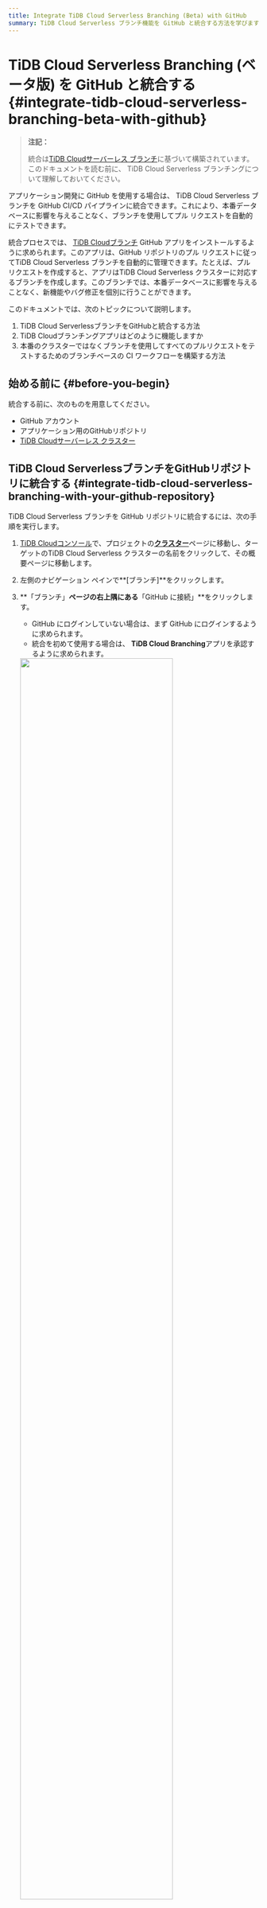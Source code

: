 ```yaml
---
title: Integrate TiDB Cloud Serverless Branching (Beta) with GitHub 
summary: TiDB Cloud Serverless ブランチ機能を GitHub と統合する方法を学びます。
---
```


# TiDB Cloud Serverless Branching (ベータ版) を GitHub と統合する {#integrate-tidb-cloud-serverless-branching-beta-with-github}

> **注記：**
>
> 統合は[TiDB Cloudサーバーレス ブランチ](/tidb-cloud/branch-overview.md)に基づいて構築されています。このドキュメントを読む前に、 TiDB Cloud Serverless ブランチングについて理解しておいてください。

アプリケーション開発に GitHub を使用する場合は、 TiDB Cloud Serverless ブランチを GitHub CI/CD パイプラインに統合できます。これにより、本番データベースに影響を与えることなく、ブランチを使用してプル リクエストを自動的にテストできます。

統合プロセスでは、 [TiDB Cloudブランチ](https://github.com/apps/tidb-cloud-branching) GitHub アプリをインストールするように求められます。このアプリは、GitHub リポジトリのプル リクエストに従ってTiDB Cloud Serverless ブランチを自動的に管理できます。たとえば、プル リクエストを作成すると、アプリはTiDB Cloud Serverless クラスターに対応するブランチを作成します。このブランチでは、本番データベースに影響を与えることなく、新機能やバグ修正を個別に行うことができます。

このドキュメントでは、次のトピックについて説明します。

1.  TiDB Cloud ServerlessブランチをGitHubと統合する方法
2.  TiDB Cloudブランチングアプリはどのように機能しますか
3.  本番のクラスターではなくブランチを使用してすべてのプルリクエストをテストするためのブランチベースの CI ワークフローを構築する方法

## 始める前に {#before-you-begin}

統合する前に、次のものを用意してください。

-   GitHub アカウント
-   アプリケーション用のGitHubリポジトリ
-   [TiDB Cloudサーバーレス クラスター](/tidb-cloud/create-tidb-cluster-serverless.md)

## TiDB Cloud ServerlessブランチをGitHubリポジトリに統合する {#integrate-tidb-cloud-serverless-branching-with-your-github-repository}

TiDB Cloud Serverless ブランチを GitHub リポジトリに統合するには、次の手順を実行します。

1.  [TiDB Cloudコンソール](https://tidbcloud.com/)で、プロジェクトの[**クラスター**](https://tidbcloud.com/console/clusters)ページに移動し、ターゲットのTiDB Cloud Serverless クラスターの名前をクリックして、その概要ページに移動します。

2.  左側のナビゲーション ペインで**[ブランチ]**をクリックします。

3.  **「ブランチ」**ページの右上隅にある**「GitHub に接続」**をクリックします。

    -   GitHub にログインしていない場合は、まず GitHub にログインするように求められます。
    -   統合を初めて使用する場合は、 **TiDB Cloud Branching**アプリを承認するように求められます。

    <img src="https://docs-download.pingcap.com/media/images/docs/tidb-cloud/branch/github-authorize.png" width="80%" />

4.  **「GitHub に接続」**ダイアログで、 **「GitHub アカウント」**ドロップダウン リストから GitHub アカウントを選択します。

    アカウントがリストに存在しない場合は、 **「その他のアカウントのインストール」**をクリックし、画面の指示に従ってアカウントをインストールします。

5.  **GitHub リポジトリの**ドロップダウン リストでターゲット リポジトリを選択します。リストが長い場合は、名前を入力してリポジトリを検索できます。

6.  **「接続」**をクリックして、 TiDB Cloud Serverless クラスターと GitHub リポジトリを接続します。

    <img src="https://docs-download.pingcap.com/media/images/docs/tidb-cloud/branch/github-connect.png" width="40%" />

## TiDB Cloudブランチングアプリの動作 {#tidb-cloud-branching-app-behaviors}

TiDB Cloud Serverless クラスターを GitHub リポジトリに接続すると、このリポジトリ内の各プル リクエストに対して、 [TiDB Cloudブランチ](https://github.com/apps/tidb-cloud-branching) GitHub App が対応するTiDB Cloud Serverless ブランチを自動的に管理できるようになります。プル リクエストの変更に対するデフォルトの動作を次に示します。

| プルリクエストの変更             | TiDB Cloudブランチングアプリの動作                                                                                                                                                                                                                                                                                                                                                                          |
| ---------------------- | ----------------------------------------------------------------------------------------------------------------------------------------------------------------------------------------------------------------------------------------------------------------------------------------------------------------------------------------------------------------------------------------------- |
| プルリクエストを作成する           | リポジトリにプル リクエストを作成すると、 [TiDB Cloudブランチ](https://github.com/apps/tidb-cloud-branching)アプリはTiDB Cloud Serverless クラスターのブランチを作成します。 `branch.mode`が`reset`に設定されている場合、ブランチ名は`${github_branch_name}_${pr_id}`形式に従います。 `branch.mode`が`reserve`に設定されている場合、ブランチ名は`${github_branch_name}_${pr_id}_${commit_sha}`形式に従います。ブランチの数には[制限](/tidb-cloud/branch-overview.md#limitations-and-quotas)があることに注意してください。 |
| 新しいコミットをプルリクエストにプッシュする | `branch.mode` `reset`に設定すると、リポジトリ内のプル リクエストに新しいコミットをプッシュするたびに、 [TiDB Cloudブランチ](https://github.com/apps/tidb-cloud-branching)アプリはTiDB Cloud Serverless ブランチをリセットします。 `branch.mode` `reserve`に設定すると、アプリは最新のコミット用に新しいブランチを作成します。                                                                                                                                                                  |
| プルリクエストをクローズまたはマージする   | プル リクエストをクローズまたはマージすると、 [TiDB Cloudブランチ](https://github.com/apps/tidb-cloud-branching)アプリによってこのプル リクエストのブランチが削除されます。                                                                                                                                                                                                                                                                            |
| プルリクエストを再開する           | プル リクエストを再度開くと、 [TiDB Cloudブランチ](https://github.com/apps/tidb-cloud-branching)アプリによってプル リクエストの最新のコミットのブランチが作成されます。                                                                                                                                                                                                                                                                              |

## TiDB Cloud Branching アプリを構成する {#configure-tidb-cloud-branching-app}

[TiDB Cloudブランチ](https://github.com/apps/tidb-cloud-branching)アプリの動作を構成するには、リポジトリのルート ディレクトリに`tidbcloud.yml`ファイルを追加し、次の手順に従ってこのファイルに必要な構成を追加します。

### ブランチ.ブロックリスト {#branch-blocklist}

**タイプ:**文字列の配列。**デフォルト:** `[]` 。

`allowList`内にある場合でも、 TiDB Cloud Branching アプリを禁止する GitHub ブランチを指定します。

```yaml
github:
    branch:
        blockList:
            - ".*_doc"
            - ".*_blackList"
```

### ブランチ.allowList {#branch-allowlist}

**タイプ:**文字列の配列。**デフォルト:** `[.*]` 。

TiDB Cloud Branching アプリを許可する GitHub ブランチを指定します。

```yaml
github:
    branch:
        allowList:
            - ".*_db"
```

### ブランチモード {#branch-mode}

**タイプ:**文字列。**デフォルト:** `reset` 。

TiDB Cloud Branching アプリがブランチの更新を処理する方法を指定します。

-   `reset`に設定すると、 TiDB Cloud Branching アプリは既存のブランチを最新のデータで更新します。
-   `reserve`に設定すると、 TiDB Cloud Branching アプリは最新のコミットに対して新しいブランチを作成します。

```yaml
github:
    branch:
        mode: reset
```

### ブランチ.自動破棄 {#branch-autodestroy}

**タイプ:**ブール値。**デフォルト:** `true` 。

`false`に設定すると、プル リクエストがクローズまたはマージされたときに、 TiDB Cloud Branching アプリはTiDB Cloud Serverless ブランチを削除しません。

```yaml
github:
    branch:
        autoDestroy: true
```

## 分岐CIワークフローを作成する {#create-a-branching-ci-workflow}

ブランチを使用するベスト プラクティスの 1 つは、ブランチ CI ワークフローを作成することです。このワークフローを使用すると、プル リクエストをマージする前に、本番クラスターを使用する代わりに、 TiDB Cloud Serverless ブランチを使用してコードをテストできます。ライブ デモ[ここ](https://github.com/shiyuhang0/tidbcloud-branch-gorm-example)をご覧ください。

ワークフローを作成する主な手順は次のとおりです。

1.  [TiDB Cloud ServerlessブランチをGitHubリポジトリに統合する](#integrate-tidb-cloud-serverless-branching-with-your-github-repository) 。

2.  ブランチ接続情報を取得します。

    [tidbcloud ブランチを待つ](https://github.com/tidbcloud/wait-for-tidbcloud-branch)アクションを使用して、 TiDB Cloud Serverless ブランチの準備が完了するまで待機し、ブランチの接続情報を取得できます。

    使用例:

    ```yaml
    steps:
      - name: Wait for TiDB Cloud Serverless branch to be ready
        uses: tidbcloud/wait-for-tidbcloud-branch@v0
        id: wait-for-branch
        with:
          token: ${{ secrets.GITHUB_TOKEN }}
          public-key: ${{ secrets.TIDB_CLOUD_API_PUBLIC_KEY }}
          private-key: ${{ secrets.TIDB_CLOUD_API_PRIVATE_KEY }}

      - name: Test with TiDB Cloud Serverless branch
         run: |
            echo "The host is ${{ steps.wait-for-branch.outputs.host }}"
            echo "The user is ${{ steps.wait-for-branch.outputs.user }}"
            echo "The password is ${{ steps.wait-for-branch.outputs.password }}"
    ```

    -   `token` : GitHub は自動的に[トークン](https://docs.github.com/en/actions/security-guides/automatic-token-authentication)シークレットを作成します。そのまま使用できます。
    -   `public-key`および`private-key` : TiDB Cloud[APIキー](https://docs.pingcap.com/tidbcloud/api/v1beta#section/Authentication/API-Key-Management) 。

3.  テストコードを変更します。

    GitHub Actions からの接続情報を受け入れるようにテスト コードを変更します。たとえば、 [ライブデモ](https://github.com/shiyuhang0/tidbcloud-branch-gorm-example)に示すように、環境を通じて接続情報を受け入れることができます。

## 次は何か {#what-s-next}

次の例を使用して、ブランチング GitHub 統合の使用方法を学習します。

-   [分岐-ゴーム-例](https://github.com/tidbcloud/branching-gorm-example)
-   [分岐-Django-例](https://github.com/tidbcloud/branching-django-example)
-   [分岐レールの例](https://github.com/tidbcloud/branching-rails-example)

ブランチング GitHub 統合を使用せずに、ブランチング CI/CD ワークフローを構築することもできます。たとえば、 [`setup-tidbcloud-cli`](https://github.com/tidbcloud/setup-tidbcloud-cli)と GitHub Actions を使用して CI/CD ワークフローをカスタマイズできます。
